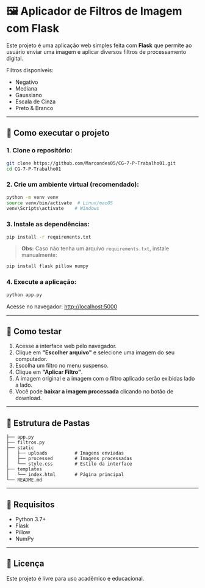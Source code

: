 # 🖼️ Aplicador de Filtros de Imagem com Flask

Este projeto é uma aplicação web simples feita com **Flask** que permite ao usuário enviar uma imagem e aplicar diversos filtros de processamento digital.

Filtros disponíveis:
- Negativo
- Mediana
- Gaussiano
- Escala de Cinza
- Preto & Branco

---

## 🚀 Como executar o projeto

### 1. Clone o repositório:
```bash
git clone https://github.com/Marcondes05/CG-7-P-Trabalho01.git
cd CG-7-P-Trabalho01
```

### 2. Crie um ambiente virtual (recomendado):
```bash
python -m venv venv
source venv/bin/activate  # Linux/macOS
venv\Scripts\activate    # Windows
```

### 3. Instale as dependências:
```bash
pip install -r requirements.txt
```
> **Obs:** Caso não tenha um arquivo `requirements.txt`, instale manualmente:
```bash
pip install flask pillow numpy
```

### 4. Execute a aplicação:
```bash
python app.py
```

Acesse no navegador: [http://localhost:5000](http://localhost:5000)

---

## 🧪 Como testar

1. Acesse a interface web pelo navegador.
2. Clique em **"Escolher arquivo"** e selecione uma imagem do seu computador.
3. Escolha um filtro no menu suspenso.
4. Clique em **"Aplicar Filtro"**.
5. A imagem original e a imagem com o filtro aplicado serão exibidas lado a lado.
6. Você pode **baixar a imagem processada** clicando no botão de download.

---

## 📁 Estrutura de Pastas

```
├── app.py
├── filtros.py
├── static
│   ├── uploads          # Imagens enviadas
│   ├── processed        # Imagens processadas
│   └── style.css        # Estilo da interface
├── templates
│   └── index.html       # Página principal
└── README.md
```

---

## 📌 Requisitos
- Python 3.7+
- Flask
- Pillow
- NumPy

---

## 📄 Licença
Este projeto é livre para uso acadêmico e educacional.
